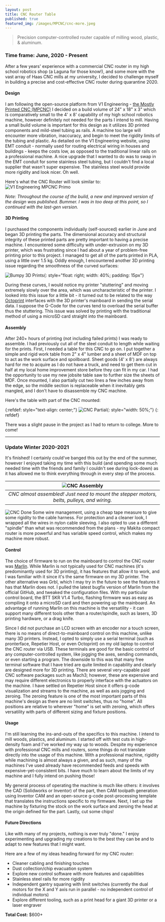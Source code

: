 ```yaml
---
layout: post
title: CNC Router Table
published: true
featured_img: /images/MPCNC/cnc-more.jpeg
---
```


> Precision computer-controlled router capable of milling wood, plastic, & aluminum.

<!-- excerpt-end -->
### Time frame: June, 2020 - Present

After a few years' experience with a commercial CNC router in my high school robotics shop (a Laguna for those know!), and some more with the vast array of Haas CNC mills at my university, I decided to challenge myself in building a precise and cost-effective CNC router during quarantine 2020.

#### Design
I am following the open-source platform from V1 Engineering - [the Mostly Printed CNC (MPCNC)](https://www.v1engineering.com/specifications/)
I decided on a build volume of 24" x 18" x 3" which is comparatively small to the 4' x 8' capability of my high school robotics machine, however definitely not needed for the parts I intend to mill. Having a small build volume is important for this design as it utilizes 3D printed components and mild-steel tubing as rails. A machine too large will encounter more vibration, inaccuracy, and begin to meet the rigidity limits of the tubing and plastic. As detailed on the V1 Engineering website, using EMT conduit - normally used for routing electrical wiring in houses and buildings - keeps the costs low, as opposed to the traditional linear rails on a professional machine. A nice upgrade that I wanted to do was to swap in the EMT conduit for some stainless steel tubing, but I couldn't find a local supplier that wasn't super expensive. The stainless steel would provide more rigidity and look nicer. Oh well.

Here's what the CNC Router will look similar to:
![V1 Engineering MPCNC Primo](/images/MPCNC/Primo-scaled.jpg "V1 Engineering MPCNC Primo")

*Note: Throughout the course of the build, a new and improved version of the design was published. Bummer. I was in too deep at this point, so I continued with the last-gen version.*

#### 3D Printing
I purchased the components individually (self-sourced) earlier in June and began 3D printing the parts. The dimensional accuracy and structural integrity of these printed parts are pretty important to having a precise machine. I encountered some difficulty with under-extrusion on my 3D printer, which was frustrating since I had about a year of problem-free printing prior to this project. I managed to get all of the parts printed in PLA, using a little over 1.5 kg. Oddly enough, I encountered another 3D printing issue regarding the smoothness of the curved surfaces:

![Bumpy 3D Prints](/images/MPCNC/print-artifacts.jpg "Top: SD Card Print; Bottom: Octoprint"){: style="float: right; width: 40%; padding: 15px"}

During these curves, I would notice my printer "stuttering" and moving extremely slowly over the area, which was uncharacteristic of the printer. I looked into this issue for a little bit - it turned out to be related to the way [Octoprint](https://octoprint.org/) interfaces with the 3D printer's mainboard in sending the serial data. I suppose the G-Code for the curves tend to overload the serial buffer thus the stuttering. This issue was solved by printing with the traditional method of using a microSD card straight into the mainboard.

#### Assembly
After 240+ hours of printing (not including failed prints) I was ready to assemble. I had previously cut all of the steel conduit to length while waiting for the prints. First, I needed a table for this CNC to go on. I put together a simple and rigid work table from 2" x 4" lumber and a sheet of MDF on top to act as the work surface and spoilboard. Sheet goods (4' x 8') are always hard for me to acquire as I do not have a truck, and need to get them cut in half at my local home improvement store before they can fit in my car. I had the opportunity to use my new jobsite table saw to further size the sheets of MDF. Once mounted, I also partially cut two lines a few inches away from the edge, so the middle section is replaceable when it inevitably gets mangled, and I don't have to disassemble my CNC machine.

Here's the table with part of the CNC mounted:

{:refdef: style="text-align: center;"}
![CNC Partial](/images/MPCNC/cnc-partial.jpeg "Table with beginning assembly"){: style="width: 50%;"}
{: refdef}

There was a slight pause in the project as I had to return to college. More to come!

----

### Update Winter 2020-2021
It's finished! I certainly could've banged this out by the end of the summer, however I enjoyed taking my time with this build (and spending some much needed time with the friends and family I couldn't see during lock-down) as it has allowed me to think everything through in every step of the process.

| ![CNC Assembly](/images/MPCNC/cnc-more.jpeg "CNC almost assembled!") |
|:--:|
| *CNC almost assembled! Just need to mount the stepper motors, belts, pulleys, and wiring.* |

![CNC Done](/images/MPCNC/cnc-wires.jpeg "CNC wiring, with tape measure trick")
Some wire management, using a cheap tape measure to give some rigidity to the cable harness. For protection and a cleaner look, I wrapped all the wires in nylon cable sleeving. I also opted to use a different "spindle" than what was recommended from the plans - my Makita compact router is more powerful and has variable speed control, which makes my machine more robust.

#### Control
The choice of firmware to run on the mainboard to control the CNC router was [Marlin](https://marlinfw.org/). While Marlin is not typically used for CNC machines (it's predominantly used for 3D printing), it has features that allow it to work, and I was familiar with it since it's the same firmware on my 3D printer. The other alternative was Grbl, which I may try in the future to see the features it has that Marlin does not. I pulled the latest bugfix version of Marlin from the official GitHub, and tweaked the configuration files. With my particular control board, the BTT SKR V1.4 Turbo, flashing firmware was as easy as compiling it onto a microSD card and then powering up the mainboard. An advantage of running Marlin on this machine is the versatility - it can support many different tools other than a router/spindle, such as lasers, 3D printing hardware, or a drag knife.

Since I did not purchase an LCD screen with an encoder nor a touch screen, there is no means of direct-to-mainboard control on this machine, unlike many 3D printers. Instead, I opted to simply use a serial terminal (such as pronterface, Repetier Host, or even Octoprint) on my old laptop to control the CNC router via USB. These terminals are good for the basic control of any computer-controlled system, like jogging the axes, sending commands, or even starting a program. The downside to this was that many free terminal software that I have tried are quite limited in capability and clearly are designed more for 3D printing. There are several very-capable paid CNC software packages such as Mach3; however, these are expensive and may require different electronics to properly interface with the actuators on the machine. I have settled on Repetier Host since it offers g-code visualization and streams to the machine, as well as axis jogging and zeroing. The zeroing feature is one of the most important parts of this machine's design as there are no limit switches, thus no "home". All positions are relative to wherever "home" is set with zeroing, which offers versatility with parts of different sizing and fixture positions.

#### Usage
I'm still learning the ins-and-outs of the specifics to this machine. I intend to mill woods, plastics, and aluminum. I started off with test cuts in high-density foam and I've worked my way up to woods. Despite my experience with professional CNC mills and routers, some things do not translate directly into the usage of this machine. With a professional machine, rigidity while machining is almost always a given, and as such, many of the machines I've used already have recommended feeds and speeds with expensive-yet-consistent bits. I have much to learn about the limits of my machine and I fully intend on pushing those!

My general process of operating the machine is much like others: it involves the CAD (Solidworks or Inventor) of the part, then CAM toolpath generation using Inventor CAM and an open-source g-code post-processing template that translates the instructions specific to my firmware. Next, I set up the machine by fixturing the stock on the work surface and zeroing the head at the origin defined for the part. Lastly, cut some chips!

#### Future Directions
Like with many of my projects, nothing is ever truly "done." I enjoy experimenting and upgrading my creations to the best they can be and to adapt to new features that I might want.

Here are a few of my ideas heading forward for my CNC router:
* Cleaner cabling and finishing touches
* Dust collection/chip evacuation system
* Explore new control software with more features and capabilities
* Stainless steel rails for more rigidity
* Independent gantry squaring with limit switches (currently the dual motors for the X and Y axis run in parallel - no independent control of individual motors)
* Explore different tooling, such as a print head for a giant 3D printer or a laser engraver

**Total Cost:** $600+
